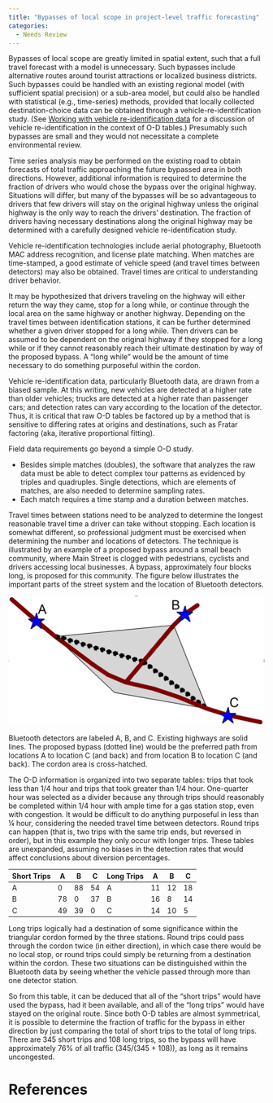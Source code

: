 ```yaml
---
title: "Bypasses of local scope in project-level traffic forecasting"
categories:
  - Needs Review
---
```


Bypasses of local scope are greatly limited in spatial extent, such that a full travel forecast with a model is unnecessary. Such bypasses include alternative routes around tourist attractions or localized business districts. Such bypasses could be handled with an existing regional model (with sufficient spatial precision) or a sub-area model, but could also be handled with statistical (e.g., time-series) methods, provided that locally collected destination-choice data can be obtained through a vehicle-re-identification study. (See [Working with vehicle re-identification data](Working_with_vehicle_re_identification_data_in_project_level_traffic_forecasting) for a discussion of vehicle re-identification in the context of O-D tables.) Presumably such bypasses are small and they would not necessitate a complete environmental review.

Time series analysis may be performed on the existing road to obtain forecasts of total traffic approaching the future bypassed area in both directions. However, additional information is required to determine the fraction of drivers who would chose the bypass over the original highway. Situations will differ, but many of the bypasses will be so advantageous to drivers that few drivers will stay on the original highway unless the original highway is the only way to reach the drivers’ destination. The fraction of drivers having necessary destinations along the original highway may be determined with a carefully designed vehicle re-identification study.

Vehicle re-identification technologies include aerial photography, Bluetooth MAC address recognition, and license plate matching. When matches are time-stamped, a good estimate of vehicle speed (and travel times between detectors) may also be obtained. Travel times are critical to understanding driver behavior.

It may be hypothesized that drivers traveling on the highway will either return the way they came, stop for a long while, or continue through the local area on the same highway or another highway. Depending on the travel times between identification stations, it can be further determined whether a given driver stopped for a long while. Then drivers can be assumed to be dependent on the original highway if they stopped for a long while or if they cannot reasonably reach their ultimate destination by way of the proposed bypass. A “long while” would be the amount of time necessary to do something purposeful within the cordon.

Vehicle re-identification data, particularly Bluetooth data, are drawn from a biased sample. At this writing, new vehicles are detected at a higher rate than older vehicles; trucks are detected at a higher rate than passenger cars; and detection rates can vary according to the location of the detector. Thus, it is critical that raw O-D tables be factored up by a method that is sensitive to differing rates at origins and destinations, such as Fratar factoring (aka, iterative proportional fitting).

Field data requirements go beyond a simple O-D study.

-   Besides simple matches (doubles), the software that analyzes the raw data must be able to detect complex tour patterns as evidenced by triples and quadruples. Single detections, which are elements of matches, are also needed to determine sampling rates.
-   Each match requires a time stamp and a duration between matches.

Travel times between stations need to be analyzed to determine the longest reasonable travel time a driver can take without stopping.
Each location is somewhat different, so professional judgment must be exercised when determining the number and locations of detectors.
The technique is illustrated by an example of a proposed bypass around a small beach community, where Main Street is clogged with pedestrians, cyclists and drivers accessing local businesses. A bypass, approximately four blocks long, is proposed for this community. The figure below illustrates the important parts of the street system and the location of Bluetooth detectors.

![](BeachBypassBluetoothExample.jpg "BeachBypassBluetoothExample.jpg")

Bluetooth detectors are labeled A, B, and C. Existing highways are solid lines. The proposed bypass (dotted line) would be the preferred path from locations A to location C (and back) and from location B to location C (and back). The cordon area is cross-hatched.

The O-D information is organized into two separate tables: trips that took less than 1/4 hour and trips that took greater than 1/4 hour. One-quarter hour was selected as a divider because any through trips should reasonably be completed within 1/4 hour with ample time for a gas station stop, even with congestion. It would be difficult to do anything purposeful in less than ¼ hour, considering the needed travel time between detectors. Round trips can happen (that is, two trips with the same trip ends, but reversed in order), but in this example they only occur with longer trips. These tables are unexpanded, assuming no biases in the detection rates that would affect conclusions about diversion percentages.

| Short Trips | A   | B   | C   | Long Trips | A   | B   | C   |
|-------------|-----|-----|-----|------------|-----|-----|-----|
| A           | 0   | 88  | 54  | A          | 11  | 12  | 18  |
| B           | 78  | 0   | 37  | B          | 16  | 8   | 14  |
| C           | 49  | 39  | 0   | C          | 14  | 10  | 5   |

Long trips logically had a destination of some significance within the triangular cordon formed by the three stations. Round trips could pass through the cordon twice (in either direction), in which case there would be no local stop, or round trips could simply be returning from a destination within the cordon. These two situations can be distinguished within the Bluetooth data by seeing whether the vehicle passed through more than one detector station.

So from this table, it can be deduced that all of the “short trips” would have used the bypass, had it been available, and all of the “long trips” would have stayed on the original route. Since both O-D tables are almost symmetrical, it is possible to determine the fraction of traffic for the bypass in either direction by just comparing the total of short trips to the total of long trips. There are 345 short trips and 108 long trips, so the bypass will have approximately 76% of all traffic (345/(345 + 108)), as long as it remains uncongested.

References
==========

